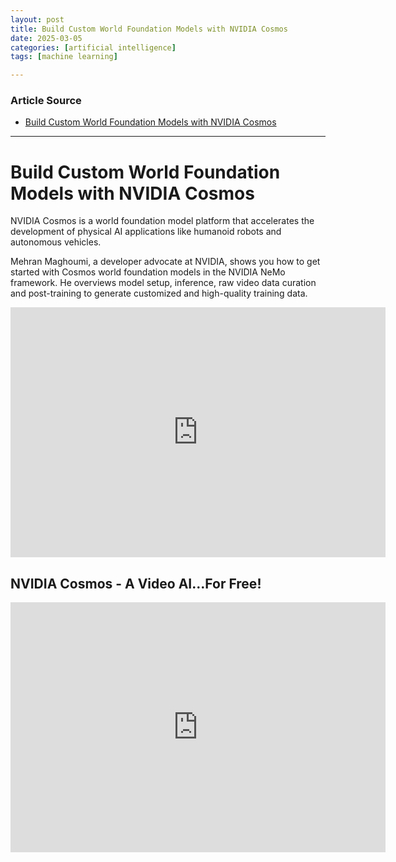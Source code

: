 ```yaml
---
layout: post
title: Build Custom World Foundation Models with NVIDIA Cosmos
date: 2025-03-05
categories: [artificial intelligence]
tags: [machine learning]

---
```


### Article Source


* [Build Custom World Foundation Models with NVIDIA Cosmos](https://www.youtube.com/watch?v=dqP-I59wUwU)

---

# Build Custom World Foundation Models with NVIDIA Cosmos


NVIDIA Cosmos is a world foundation model platform that accelerates the development of physical AI applications like humanoid robots and autonomous vehicles.

Mehran Maghoumi, a developer advocate at NVIDIA, shows you how to get started with Cosmos world foundation models in the NVIDIA NeMo framework. He overviews model setup, inference, raw video data curation and post-training to generate customized and high-quality training data.


<iframe width="600" height="400" src="https://www.youtube.com/embed/dqP-I59wUwU?si=wSYYT1CCT5FmAiB8" title="YouTube video player" frameborder="0" allow="accelerometer; autoplay; clipboard-write; encrypted-media; gyroscope; picture-in-picture; web-share" referrerpolicy="strict-origin-when-cross-origin" allowfullscreen></iframe>


## NVIDIA Cosmos - A Video AI…For Free!

<iframe width="600" height="400" src="https://www.youtube.com/embed/QhA2CH6Z-v4?si=2-srlZhAXXq703_D" title="YouTube video player" frameborder="0" allow="accelerometer; autoplay; clipboard-write; encrypted-media; gyroscope; picture-in-picture; web-share" referrerpolicy="strict-origin-when-cross-origin" allowfullscreen></iframe>